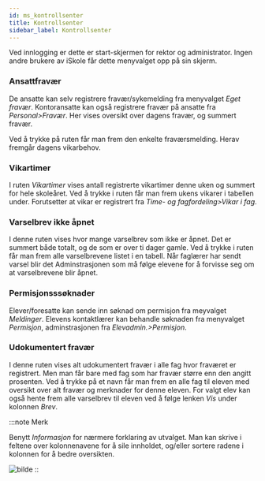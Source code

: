 ```yaml
---
id: ms_kontrollsenter
title: Kontrollsenter
sidebar_label: Kontrollsenter
---
```


Ved innlogging er dette er start-skjermen for rektor og administrator. Ingen andre brukere av iSkole får dette menyvalget opp på sin skjerm.

### Ansattfravær
De ansatte kan selv registrere fravær/sykemelding fra menyvalget _Eget fravær_. Kontoransatte kan også registrere fravær på ansatte fra _Personal>Fravær_. Her vises oversikt over dagens fravær, og summert fravær.

Ved å trykke på ruten får man frem den enkelte fraværsmelding. Herav fremgår dagens vikarbehov.

### Vikartimer
I ruten _Vikartimer_ vises antall registrerte vikartimer denne uken og summert for hele skoleåret. Ved å trykke i ruten får man frem ukens vikarer i tabellen under. Forutsetter at vikar er registrert fra _Time- og fagfordeling>Vikar i fag_.

### Varselbrev ikke åpnet
I denne ruten vises hvor mange varselbrev som ikke er åpnet. Det er summert både totalt, og de som er over ti dager gamle. Ved å trykke i ruten får man frem alle varselbrevene listet i en tabell. Når faglærer har sendt varsel blir det Adminstrasjonen som må følge elevene for å forvisse seg om at varselbrevene blir åpnet.

### Permisjonsssøknader 
Elever/foresatte kan sende inn søknad om permisjon fra meyvalget _Meldinger_. Elevens kontaktlærer kan behandle søknaden fra menyvalget _Permisjon_, adminstrasjonen fra _Elevadmin.>Permisjon_.

### Udokumentert fravær
I denne ruten vises alt udokumentert fravær i alle fag hvor fraværet er registrert. Men man får bare med fag som har fravær større enn den angitt prosenten. Ved å trykke på et navn får man frem en alle fag til eleven med oversikt over alt fravær og merknader for denne eleven. For valgt elev kan også hente frem alle varselbrev til eleven ved å følge lenken _Vis_ under kolonnen _Brev_.  

:::note Merk

Benytt  _Informasjon_ for nærmere forklaring av utvalget. Man kan skrive i feltene over kolonnenavene for å sile innholdet, og/eller sortere radene i kolonnen for å bedre oversikten.

![bilde](https://user-images.githubusercontent.com/80097133/149929575-aca951f4-3a36-4d13-84c6-f108cd0bb797.png)
::
